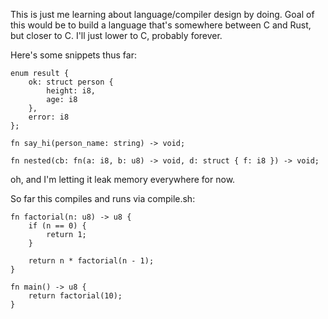 This is just me learning about language/compiler design by doing. Goal of this would be to build a language that's somewhere between C and Rust, but closer to C. I'll just lower to C, probably forever.

Here's some snippets thus far:
```
enum result {
    ok: struct person {
        height: i8,
        age: i8
    },
    error: i8
};

fn say_hi(person_name: string) -> void;

fn nested(cb: fn(a: i8, b: u8) -> void, d: struct { f: i8 }) -> void;
```

oh, and I'm letting it leak memory everywhere for now.

So far this compiles and runs via compile.sh:
```
fn factorial(n: u8) -> u8 {
    if (n == 0) {
        return 1;
    }

    return n * factorial(n - 1);
}

fn main() -> u8 {
    return factorial(10);
}
```
